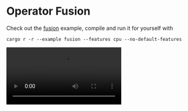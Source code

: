 # Operator Fusion

Check out the [fusion](../../examples/extra/fusion.rs) example, compile and run it for yourself with
```
cargo r -r --example fusion --features cpu --no-default-features
```

![Video](operator-fusion.mp4)
